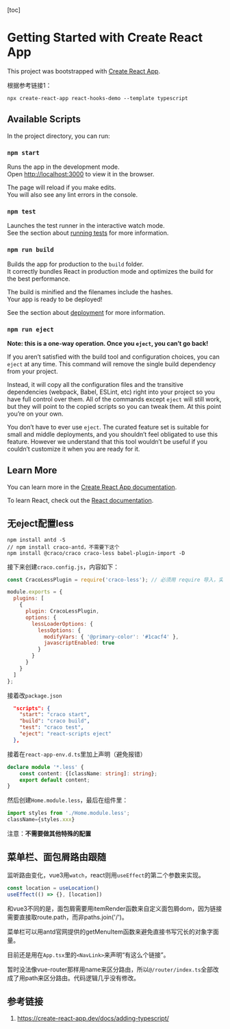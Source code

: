 [toc]

# Getting Started with Create React App

This project was bootstrapped with [Create React App](https://github.com/facebook/create-react-app).

根据参考链接1：
```
npx create-react-app react-hooks-demo --template typescript
```

## Available Scripts

In the project directory, you can run:

### `npm start`

Runs the app in the development mode.\
Open [http://localhost:3000](http://localhost:3000) to view it in the browser.

The page will reload if you make edits.\
You will also see any lint errors in the console.

### `npm test`

Launches the test runner in the interactive watch mode.\
See the section about [running tests](https://facebook.github.io/create-react-app/docs/running-tests) for more information.

### `npm run build`

Builds the app for production to the `build` folder.\
It correctly bundles React in production mode and optimizes the build for the best performance.

The build is minified and the filenames include the hashes.\
Your app is ready to be deployed!

See the section about [deployment](https://facebook.github.io/create-react-app/docs/deployment) for more information.

### `npm run eject`

**Note: this is a one-way operation. Once you `eject`, you can’t go back!**

If you aren’t satisfied with the build tool and configuration choices, you can `eject` at any time. This command will remove the single build dependency from your project.

Instead, it will copy all the configuration files and the transitive dependencies (webpack, Babel, ESLint, etc) right into your project so you have full control over them. All of the commands except `eject` will still work, but they will point to the copied scripts so you can tweak them. At this point you’re on your own.

You don’t have to ever use `eject`. The curated feature set is suitable for small and middle deployments, and you shouldn’t feel obligated to use this feature. However we understand that this tool wouldn’t be useful if you couldn’t customize it when you are ready for it.

## Learn More

You can learn more in the [Create React App documentation](https://facebook.github.io/create-react-app/docs/getting-started).

To learn React, check out the [React documentation](https://reactjs.org/).

## 无eject配置less
```
npm install antd -S
// npm install craco-antd，不需要下这个
npm install @craco/craco craco-less babel-plugin-import -D
```
接下来创建`craco.config.js`，内容如下：
```js
const CracoLessPlugin = require('craco-less'); // 必须用 require 导入，实测 import 不行

module.exports = {
  plugins: [
    {
      plugin: CracoLessPlugin,
      options: {
        lessLoaderOptions: {
          lessOptions: {
            modifyVars: { '@primary-color': '#1cacf4' },
            javascriptEnabled: true
          }
        }
      }
    }
  ]
};
```

接着改`package.json`
```json
  "scripts": {
    "start": "craco start",
    "build": "craco build",
    "test": "craco test",
    "eject": "react-scripts eject"
  },
```

接着在`react-app-env.d.ts`里加上声明（避免报错）
```ts
declare module '*.less' {
    const content: {[className: string]: string};
    export default content;
}
```

然后创建`Home.module.less`，最后在组件里：
```ts
import styles from './Home.module.less';
className={styles.xxx}
```

注意：**不需要做其他特殊的配置**

## 菜单栏、面包屑路由跟随
监听路由变化，vue3用`watch`，react则用`useEffect`的第二个参数来实现。
```js
const location = useLocation()
useEffect(() => {}, [location])
```

和vue3不同的是，面包屑需要用itemRender函数来自定义面包屑dom，因为链接需要直接取route.path，而非paths.join('/')。

菜单栏可以用antd官网提供的getMenuItem函数来避免直接书写冗长的对象字面量。

目前还是用在`App.tsx`里的`<NavLink>`来声明“有这么个链接”。

暂时没法像vue-router那样用name来区分路由，所以`@/router/index.ts`全部改成了用path来区分路由。代码逻辑几乎没有修改。

## 参考链接
1. https://create-react-app.dev/docs/adding-typescript/
